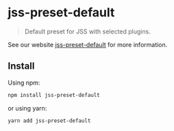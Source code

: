 # jss-preset-default

> Default preset for JSS with selected plugins.

See our website [jss-preset-default](https://cssinjs.org/jss-preset-default?v=v10.0.0-alpha.8) for more information.

## Install

Using npm:

```sh
npm install jss-preset-default
```

or using yarn:

```sh
yarn add jss-preset-default
```
